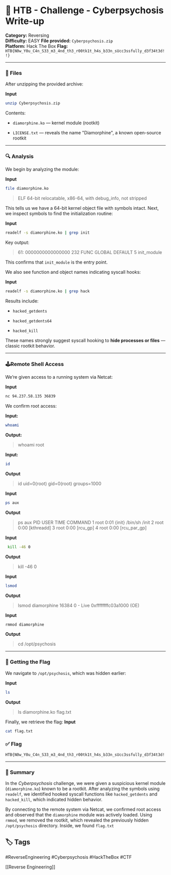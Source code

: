 # 🧠 HTB - Challenge - Cyberpsychosis Write-up

**Category:** Reversing  
**Difficulty:** EASY
**File provided:** `Cyberpsychosis.zip`  
**Platform:** Hack The Box
**Flag:** `HTB{N0w_Y0u_C4n_S33_m3_4nd_th3_r00tk1t_h4s_b33n_sUcc3ssfully_d3f34t3d!!}`

---
### 📁 Files

After unzipping the provided archive:

**Input**
```bash
unzip Cyberpsychosis.zip
```

Contents:

- `diamorphine.ko` — kernel module (rootkit)
    
- `LICENSE.txt` — reveals the name "Diamorphine", a known open-source rootkit
    

---

### 🔍 Analysis

We begin by analyzing the module:

**Input**
```bash
file diamorphine.ko
```

> ELF 64-bit relocatable, x86-64, with debug_info, not stripped

This tells us we have a 64-bit kernel object file with symbols intact. Next, we inspect symbols to find the initialization routine:

**Input**
```bash
readelf -s diamorphine.ko | grep init
```

Key output:

>61: 0000000000000000   232 FUNC    GLOBAL DEFAULT    5 init_module

This confirms that `init_module` is the entry point.

We also see function and object names indicating syscall hooks:

**Input**
```bash
readelf -s diamorphine.ko | grep hack
```

Results include:

- `hacked_getdents`
    
- `hacked_getdents64`
    
- `hacked_kill`
    

These names strongly suggest syscall hooking to **hide processes or files** — classic rootkit behavior.

---

### 🕹Remote Shell Access

We’re given access to a running system via Netcat:

**Input**
```bash
nc 94.237.58.135 36839
```

We confirm root access:

**Input:**
```bash
whoami
```
**Output:**
>whoami
>root

**Input:**
```bash
id
```
**Output**
>id
>uid=0(root) gid=0(root) groups=1000

**Input**
```bash
ps aux
```
**Output**
>ps aux
>PID   USER     TIME  COMMAND
    1 root      0:01 {init} /bin/sh /init
    2 root      0:00 [kthreadd]
    3 root      0:00 [rcu_gp]
    4 root      0:00 [rcu_par_gp]

**Input**
```bash
 kill -46 0
```
**Output**
>kill -46 0

**Input**
```bash
lsmod
```
**Output**
>lsmod
>diamorphine 16384 0 - Live 0xffffffffc03a1000 (OE)

**Input**
```bash
rmmod diamorphine
```
**Output**
>cd /opt/psychosis

---

### 🎯 Getting the Flag

We navigate to `/opt/psychosis`, which was hidden earlier:

**Input**
```bash
ls
```

**Output**
>ls
>diamorphine.ko  flag.txt


Finally, we retrieve the flag:
**Input**
```bash
cat flag.txt
```

### ✅ Flag
```
HTB{N0w_Y0u_C4n_S33_m3_4nd_th3_r00tk1t_h4s_b33n_sUcc3ssfully_d3f34t3d!!}
```

---
### 📝 Summary

In the _Cyberpsychosis_ challenge, we were given a suspicious kernel module (`diamorphine.ko`) known to be a rootkit. After analyzing the symbols using `readelf`, we identified hooked syscall functions like `hacked_getdents` and `hacked_kill`, which indicated hidden behavior.

By connecting to the remote system via Netcat, we confirmed root access and observed that the `diamorphine` module was actively loaded. Using `rmmod`, we removed the rootkit, which revealed the previously hidden `/opt/psychosis` directory. Inside, we found `flag.txt` 

## 🏷️ Tags

#ReverseEngineering #Cyberpsychosis #HackTheBox #CTF 

[[Reverse Engineering]]